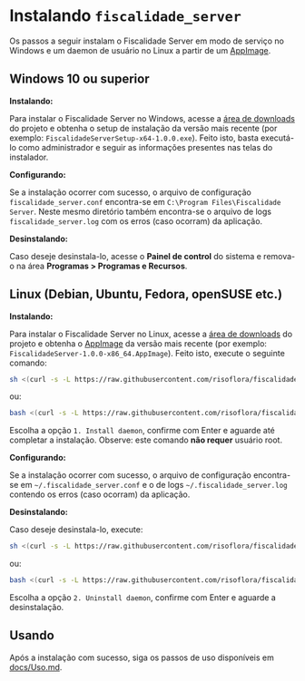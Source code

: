 # Instalando `fiscalidade_server`

Os passos a seguir instalam o Fiscalidade Server em modo de serviço no Windows e um daemon de usuário no Linux a partir de um [AppImage](https://en.wikipedia.org/wiki/AppImage).

## Windows 10 ou superior

**Instalando:**

Para instalar o Fiscalidade Server no Windows, acesse a [área de downloads](https://github.com/risoflora/fiscalidade_server/releases) do projeto e obtenha o setup de instalação da versão mais recente (por exemplo: `FiscalidadeServerSetup-x64-1.0.0.exe`). Feito isto, basta executá-lo como administrador e seguir as informações presentes nas telas do instalador.

**Configurando:**

Se a instalação ocorrer com sucesso, o arquivo de configuração `fiscalidade_server.conf` encontra-se em `C:\Program Files\Fiscalidade Server`. Neste mesmo diretório também encontra-se o arquivo de logs `fiscalidade_server.log` com os erros (caso ocorram) da aplicação.

**Desinstalando:**

Caso deseje desinstala-lo, acesse o **Painel de control** do sistema e remova-o na área **Programas > Programas e Recursos**.

## Linux (Debian, Ubuntu, Fedora, openSUSE etc.)

**Instalando:**

Para instalar o Fiscalidade Server no Linux, acesse a [área de downloads](https://github.com/risoflora/fiscalidade_server/releases) do projeto e obtenha o [AppImage](https://en.wikipedia.org/wiki/AppImage) da versão mais recente (por exemplo: `FiscalidadeServer-1.0.0-x86_64.AppImage`). Feito isto, execute o seguinte comando:

```bash
sh <(curl -s -L https://raw.githubusercontent.com/risoflora/fiscalidade_server/master/scripts/setup.sh)
```

ou:

```bash
bash <(curl -s -L https://raw.githubusercontent.com/risoflora/fiscalidade_server/master/scripts/setup.sh)
```

Escolha a opção `1. Install daemon`, confirme com Enter e aguarde até completar a instalação. Observe: este comando **não requer** usuário root.

**Configurando:**

Se a instalação ocorrer com sucesso, o arquivo de configuração encontra-se em `~/.fiscalidade_server.conf` e o de logs `~/.fiscalidade_server.log` contendo os erros (caso ocorram) da aplicação.

**Desinstalando:**

Caso deseje desinstala-lo, execute:

```bash
sh <(curl -s -L https://raw.githubusercontent.com/risoflora/fiscalidade_server/master/scripts/setup.sh)
```

ou:

```bash
bash <(curl -s -L https://raw.githubusercontent.com/risoflora/fiscalidade_server/master/scripts/setup.sh)
```

Escolha a opção `2. Uninstall daemon`, confirme com Enter e aguarde a desinstalação.

## Usando

Após a instalação com sucesso, siga os passos de uso disponíveis em [docs/Uso.md](Uso.md).
